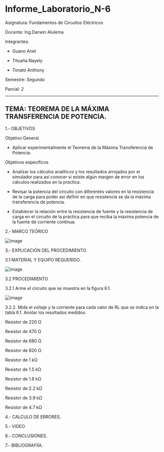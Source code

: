 # Informe_Laboratorio_N-6

Asignatura: Fundamentos de Circuitos Eléctricos

Docente: Ing.Darwin Alulema

Integrantes:

* Guano Ariel

* Tituaña Nayely

* Tonato Anthony

Semestre: Segundo

Parcial: 2

--------------------------------------------------------------------------------------------------------------------------
TEMA: TEOREMA DE LA MÁXIMA TRANSFERENCIA DE POTENCIA.
--------------------------------------------------------------------------------------------------------------------------

1.- OBJETIVOS

Objetivo General

* Aplicar experimentalmente el Teorema de la Máxima Transferencia de Potencia.

Objetivos especificos

* Analizar los cálculos analíticos y los resultados arrojados por el simulador para así conocer si existe algún margen de error en los cálculos realizados en la practica.

* Revisar la potencia del circuito con diferentes valores en la resistencia de la carga para poder así definir en que resistencia se da la máxima transferencia 
de potencia.

* Establecer la relación entre la resistencia de fuente y la resistencia de carga en el circuito de la práctica para que reciba la máxima potencia de la fuente de corriente continua.

2.- MARCO TEÓRICO

![image](https://user-images.githubusercontent.com/105722861/178858384-63b8a4a5-6fac-426f-b6af-0727ba3fe6ce.png)

3.- EXPLICACIÓN DEL PROCEDIMIENTO

3.1 MATERIAL Y EQUIPO REQUERIDO.

![image](https://user-images.githubusercontent.com/105722861/178867359-7c1f0d31-f414-4fdf-8977-2b0035559952.png)

3.2 PROCEDIMIENTO

3.2.1 Arme el circuito que se muestra en la figura 6.1.

![image](https://user-images.githubusercontent.com/105722861/178867451-6d8b1279-c480-41c1-9ff4-e04ad4e5076c.png)

3.2.2. Mida el voltaje y la corriente para cada valor de RL que se indica en la tabla 6.1. Anotar los resultados medidos.

Resistor de 220 Ω

Resistor de 470 Ω

Resistor de 680 Ω

Resistor de 820 Ω

Resistor de 1 kΩ

Resistor de 1.5 kΩ

Resistor de 1.8 kΩ

Resistor de 2.2 kΩ

Resistor de 3.9 kΩ

Resistor de 4.7 kΩ








4.- CALCULO DE ERRORES.

5.- VIDEO

6.- CONCLUSIONES.

7.- BIBLIOGRAFIÍA.





